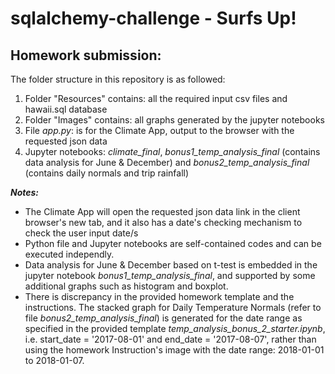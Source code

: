 # sqlalchemy-challenge - Surfs Up!

## Homework submission:

The folder structure in this repository is as followed: </br>
1. Folder "Resources" contains: all the required input csv files and hawaii.sql database
2. Folder "Images" contains: all graphs generated by the jupyter notebooks
3. File _app.py_: is for the Climate App, output to the browser with the requested json data
4. Jupyter notebooks: _climate_final_, _bonus1_temp_analysis_final_ (contains data analysis for June & December) and _bonus2_temp_analysis_final_ (contains daily normals and trip rainfall)

**_Notes:_** </br>
  - The Climate App will open the requested json data link in the client browser's new tab, and it also has a date's checking mechanism to check the user input date/s
  - Python file and Jupyter notebooks are self-contained codes and can be executed independly.
  - Data analysis for June & December based on t-test is embedded in the jupyter notebook _bonus1_temp_analysis_final_, and supported by some additional graphs such as histogram and boxplot.
  - There is discrepancy in the provided homework template and the instructions. The stacked graph for Daily Temperature Normals (refer to file _bonus2_temp_analysis_final_) is generated for the date range as specified in the provided template _temp_analysis_bonus_2_starter.ipynb_, i.e. start_date = '2017-08-01' and end_date = '2017-08-07', rather than using the homework Instruction's image with the date range: 2018-01-01 to 2018-01-07.
 
